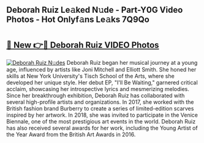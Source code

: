 ## Deborah Ruiz Le𝚊ked N𝚞de - Part-Y0G Video Photos - Hot Onlyf𝚊ns Le𝚊ks 7Q9Qo

# <h2><a href="http://ac10044.deff.icu/?id=Deborah+Ruiz">🔗 New 👉🔴 Deborah Ruiz VIDEO Photos</a></h2>

[![Deborah Ruiz N𝚞des](https://i.imgur.com/rIISA9y.gif)](http://ac10044.deff.icu/?id=Deborah+Ruiz)
Deborah Ruiz began her musical journey at a young age, influenced by artists like Joni Mitchell and Elliott Smith. She honed her skills at New York University's Tisch School of the Arts, where she developed her unique style. Her debut EP, "I'll Be Waiting," garnered critical acclaim, showcasing her introspective lyrics and mesmerizing melodies. Since her breakthrough exhibition, Deborah Ruiz has collaborated with several high-profile artists and organizations. In 2017, she worked with the British fashion brand Burberry to create a series of limited-edition scarves inspired by her artwork. In 2018, she was invited to participate in the Venice Biennale, one of the most prestigious art events in the world. Deborah Ruiz has also received several awards for her work, including the Young Artist of the Year Award from the British Art Awards in 2016.
